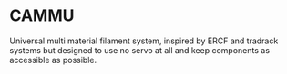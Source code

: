 # CAMMU
Universal multi material filament system, inspired by ERCF and tradrack systems but designed to use no servo at all and keep components as accessible as possible.
